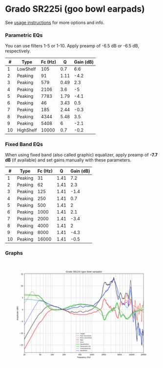 # Grado SR225i (goo bowl earpads)
See [usage instructions](https://github.com/jaakkopasanen/AutoEq#usage) for more options and info.

### Parametric EQs
You can use filters 1-5 or 1-10. Apply preamp of -6.5 dB or -6.5 dB, respectively.

|   # | Type      |   Fc (Hz) |    Q |   Gain (dB) |
|-----|-----------|-----------|------|-------------|
|   1 | LowShelf  |       105 | 0.7  |         6.6 |
|   2 | Peaking   |        91 | 1.11 |        -4.2 |
|   3 | Peaking   |       579 | 0.49 |         2.3 |
|   4 | Peaking   |      2106 | 3.6  |        -5   |
|   5 | Peaking   |      7783 | 1.79 |        -4.1 |
|   6 | Peaking   |        46 | 3.43 |         0.5 |
|   7 | Peaking   |       185 | 2.44 |        -0.3 |
|   8 | Peaking   |      4344 | 5.48 |         3.5 |
|   9 | Peaking   |      5408 | 6    |        -2.1 |
|  10 | HighShelf |     10000 | 0.7  |        -0.2 |

### Fixed Band EQs
When using fixed band (also called graphic) equalizer, apply preamp of **-7.7 dB** (if available) and set gains manually with these parameters.

|   # | Type    |   Fc (Hz) |    Q |   Gain (dB) |
|-----|---------|-----------|------|-------------|
|   1 | Peaking |        31 | 1.41 |         7.2 |
|   2 | Peaking |        62 | 1.41 |         2.3 |
|   3 | Peaking |       125 | 1.41 |        -1.4 |
|   4 | Peaking |       250 | 1.41 |         0.7 |
|   5 | Peaking |       500 | 1.41 |         2   |
|   6 | Peaking |      1000 | 1.41 |         2.1 |
|   7 | Peaking |      2000 | 1.41 |        -3.4 |
|   8 | Peaking |      4000 | 1.41 |         2   |
|   9 | Peaking |      8000 | 1.41 |        -4.3 |
|  10 | Peaking |     16000 | 1.41 |        -0.5 |

### Graphs
![](./Grado%20SR225i%20(goo%20bowl%20earpads).png)
